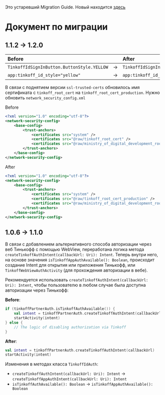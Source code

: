 Это устаревший Migration Guide. Новый находится [здесь](../MIGRATION.md)

# Документ по миграции

## 1.1.2 -> 1.2.0

| Before                                     |    | After                                       |
|:-------------------------------------------|:--:|:--------------------------------------------|
| `TinkoffIdSignInButton.ButtonStyle.YELLOW` | -> | `TinkoffIdSignInButton.ButtonStyle.PRIMARY` |
| `app:tinkoff_id_style="yellow"`            | -> | `app:tinkoff_id_style="primary"`            |

В связи с поднятием версии `ssl-trusted-certs` обновилось имя сертификата с `tinkoff_root_cert` на `tinkoff_root_cert_production`.
Нужно обновить `network_security_config.xml`

Before

``` xml
<?xml version="1.0" encoding="utf-8"?>
<network-security-config>
    <base-config>
        <trust-anchors>
            <certificates src="system" />
            <certificates src="@raw/tinkoff_root_cert" />
            <certificates src="@raw/ministry_of_digital_development_root_cert" />
        </trust-anchors>
    </base-config>
</network-security-config>
```

After

``` xml
<?xml version="1.0" encoding="utf-8"?>
<network-security-config>
    <base-config>
        <trust-anchors>
            <certificates src="system" />
            <certificates src="@raw/tinkoff_root_cert_production" />
            <certificates src="@raw/ministry_of_digital_development_root_cert" />
        </trust-anchors>
    </base-config>
</network-security-config>
```

## 1.0.6 -> 1.1.0

В связи с добавлением альтернативного способа авторизации через веб Тинькофф с помощью WebView,
переработана логика метода `createTinkoffAuthIntent(callbackUrl: Uri): Intent`. Теперь внутри него, на основе значения
`isTinkoffAppAuthAvailable(): Boolean`, происходит создание Intent для открытия или приложения Тинькофф,
или `TinkoffWebViewAuthActivity` (для прохождения авторизации в вебе).

Рекомендуется использовать `createTinkoffAuthIntent(callbackUrl: Uri): Intent`, чтобы пользователю в любом случае была
доступна авторизации через Тинькофф:

**Before**:

``` kotlin
if (tinkoffPartnerAuth.isTinkoffAuthAvailable()) { 
    val intent = tinkoffPartnerAuth.createTinkoffAuthIntent(callbackUrl)
    startActivity(intent)
} else {
    // The logic of disabling authorization via Tinkoff
}
```

**After**:

``` kotlin
val intent = tinkoffPartnerAuth.createTinkoffAuthIntent(callbackUrl)
startActivity(intent)
```

Изменения в методах класса `TinkoffIdAuth`:

- `createTinkoffAuthIntent(callbackUrl: Uri): Intent` -> `createTinkoffAppAuthIntent(callbackUrl: Uri): Intent`
- `isTinkoffAuthAvailable(): Boolean` -> `isTinkoffAppAuthAvailable(): Boolean`
